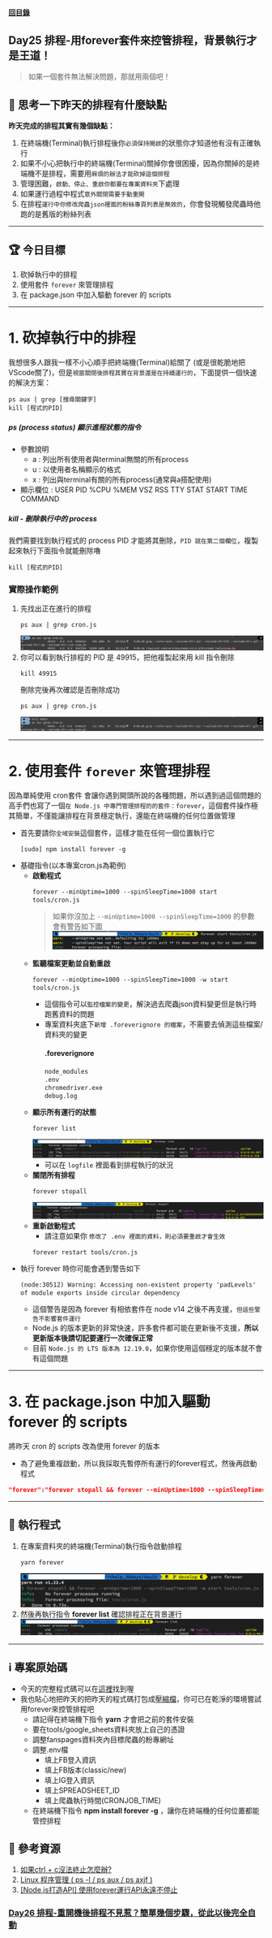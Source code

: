 #### [回目錄](../README.md)
## Day25 排程-用forever套件來控管排程，背景執行才是王道！

>如果一個套件無法解決問題，那就用兩個吧！

🤔 思考一下昨天的排程有什麼缺點
----
**昨天完成的排程其實有幾個缺點：**
1. 在終端機(Terminal)執行排程後你`必須保持開啟`的狀態你才知道他有沒有正確執行
2. 如果不小心把執行中的終端機(Terminal)關掉你會很困擾，因為你關掉的是終端機不是排程，需要用`麻煩的辦法才能砍掉這個排程`
3. 管理困難，`啟動、停止、重啟你都要在專案資料夾`下處理
4. 如果運行過程中程式`意外關閉需要手動重開`
5. 在排程`運行中你修改爬蟲json裡面的粉絲專頁列表是無效的`，你會發現觸發爬蟲時他跑的是舊版的粉絲列表

----

🏆 今日目標
----
1. 砍掉執行中的排程
2. 使用套件 `forever` 來管理排程
3. 在 package.json 中加入驅動 forever 的 scripts

----

# 1. 砍掉執行中的排程
我想很多人跟我一樣不小心順手把終端機(Terminal)給關了 (或是很乾脆地把VScode關了)，但是`視窗關閉後排程其實在背景還是在持續運行的`，下面提供一個快速的解決方案：
```vim
ps aux | grep [搜尋關鍵字]
kill [程式的PID]
```

##### ps (process status) 顯示進程狀態的指令
* 參數說明
    * a : 列出所有使用者與terminal無關的所有process
    * u : 以使用者名稱顯示的格式
    * x : 列出與terminal有關的所有process(通常與a搭配使用)
* 顯示欄位 : USER PID %CPU %MEM VSZ RSS TTY STAT START TIME COMMAND  

##### kill - 刪除執行中的 process
我們需要找到執行程式的 process PID 才能將其刪除，`PID 就在第二個欄位`，複製起來執行下面指令就能刪除嚕
```vim
kill [程式的PID]
```

### 實際操作範例
1. 先找出正在進行的排程
    ```vim
    ps aux | grep cron.js
    ```    
    ![image](./article_img/ps_aux.png)
2. 你可以看到執行排程的 PID 是 49915，把他複製起來用 kill 指令刪除
    ```vim
    kill 49915
    ```
    刪除完後再次確認是否刪除成功
    ```vim
    ps aux | grep cron.js
    ```
    ![image](./article_img/kill.png)

----

# 2. 使用套件 `forever` 來管理排程
因為單純使用 cron套件 會讓你遇到開頭所說的各種問題，所以遇到過這個問題的高手們也寫了一個`在 Node.js 中專門管理排程的的套件：forever`，這個套件操作極其簡單，不僅能讓排程在背景穩定執行，還能在終端機的任何位置做管理
* 首先要請你`全域安裝`這個套件，這樣才能在任何一個位置執行它  
    ```vim
    [sudo] npm install forever -g
    ```
* 基礎指令(以本專案cron.js為範例)
    * **啟動程式**
        ```vim
        forever --minUptime=1000 --spinSleepTime=1000 start tools/cron.js
        ```
        > 如果你沒加上 `--minUptime=1000 --spinSleepTime=1000` 的參數 會有警告如下圖
            ![image](./article_img/foreverstart.png)
    * **監聽檔案更動並自動重啟**
        ```vim
        forever --minUptime=1000 --spinSleepTime=1000 -w start tools/cron.js
        ```
        * 這個指令可以`監控檔案的變更`，解決過去爬蟲json資料變更但是執行時跑舊資料的問題
        * 專案資料夾底下`新增 .foreverignore 的檔案`，不需要去偵測這些檔案/資料夾的變更  
            #### .foreverignore
            ```
            node_modules
            .env
            chromedriver.exe
            debug.log
            ```
    * **顯示所有運行的狀態**
        ```
        forever list
        ```
        ![image](./article_img/foreverlist.png)
        * 可以在 `logfile` 裡面看到排程執行的狀況
    * **關閉所有排程**
        ```
        forever stopall
        ```
        ![image](./article_img/foreverstopall.png)  
    * **重新啟動程式**
        * 請注意如果你 `修改了 .env 裡面的資料，則必須要重啟才會生效`
        ```
        forever restart tools/cron.js
        ```
* 執行 forever 時你可能會遇到警告如下    
    ```
    (node:30512) Warning: Accessing non-existent property 'padLevels' of module exports inside circular dependency
    ```
    * 這個警告是因為 forever 有相依套件在 node v14 之後不再支援，`但這些警告不影響套件運行`
    * Node.js 的版本更新的非常快速，許多套件都可能在更新後不支援，**所以更新版本後請切記要運行一次確保正常**
    * 目前 `Node.js 的 LTS 版本為 12.19.0`，如果你使用這個穩定的版本就不會有這個問題

----

# 3. 在 package.json 中加入驅動 forever 的 scripts
將昨天 cron 的 scripts 改為使用 forever 的版本
* 為了避免重複啟動，所以我採取先暫停所有運行的forever程式，然後再啟動程式
```json
"forever":"forever stopall && forever --minUptime=1000 --spinSleepTime=1000 -w start tools/cron.js"
```

----

🚀 執行程式
----
1. 在專案資料夾的終端機(Terminal)執行指令啟動排程
    ```vim
    yarn forever
    ```
    ![image](./article_img/terminal.png)  
2. 然後再執行指令 **forever list** 確認排程正在背景運行  
    ![image](./article_img/terminal2.png)  

----

ℹ️ 專案原始碼
----
* 今天的完整程式碼可以在[這裡](https://github.com/dean9703111/ithelp_30days/tree/master/day25)找到喔
* 我也貼心地把昨天的把昨天的程式碼打包成[壓縮檔](https://github.com/dean9703111/ithelp_30days/raw/master/sampleCode/day24_sample_code.zip)，你可已在乾淨的環境嘗試用forever來控管排程吧
    * 請記得在終端機下指令 **yarn** 才會把之前的套件安裝
    * 要在tools/google_sheets資料夾放上自己的憑證
    * 調整fanspages資料夾內目標爬蟲的粉專網址
    * 調整.env檔
        * 填上FB登入資訊
        * 填上FB版本(classic/new)
        * 填上IG登入資訊
        * 填上SPREADSHEET_ID
        * 填上爬蟲執行時間(CRONJOB_TIME)
    * 在終端機下指令 **npm install forever -g** ，讓你在終端機的任何位置都能管控排程

📖 參考資源
----
1. [如果ctrl + c沒法終止怎麼辦?](https://medium.com/mess-up/%E5%A6%82%E6%9E%9Cctrl-c%E6%B2%92%E6%B3%95%E7%B5%82%E6%AD%A2%E6%80%8E%E9%BA%BC%E8%BE%A6-5e720fd66e32)
2. [Linux 程序管理 ( ps -l / ps aux / ps axjf )](http://puremonkey2010.blogspot.com/2011/02/linux-linux-ps-l-ps-aux-ps-axjf.html)
3. [[Node.js打造API] 使用forever運行API永遠不停止](https://andy6804tw.github.io/2018/01/17/api-forever/)

### [Day26 排程-重開機後排程不見惹？簡單幾個步驟，從此以後完全自動](/day26/README.md)